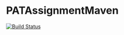 # PATAssignmentMaven
[![Build Status](https://app.travis-ci.com/Rahul-Tandon-17/PATAssignmentMaven.svg?branch=master)](https://app.travis-ci.com/Rahul-Tandon-17/PATAssignmentMaven)
